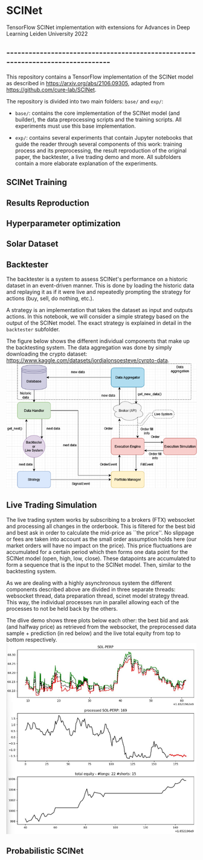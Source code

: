 # SCINet
TensorFlow SCINet implementation with extensions for Advances in Deep Learning Leiden University 2022

## -------------------------------------------------------------------------------

This repository contains a TensorFlow implementation of the SCINet model as described in https://arxiv.org/abs/2106.09305, adapted from https://github.com/cure-lab/SCINet. 

The repository is divided into two main folders: `base/` and `exp/`:
- `base/`: contains the core implementation of the SCINet model (and builder), the data preprocessing scripts and the training scripts. All experiments must use this base implementation.

- `exp/`: contains several experiments that contain Jupyter notebooks that guide the reader through several components of this work: training process and its preprocessing, the result reproduction of the original paper, the backtester, a live trading demo and more. All subfolders contain a more elaborate explanation of the experiments.

## SCINet Training


## Results Reproduction


## Hyperparameter optimization


## Solar Dataset 


## Backtester
The backtester is a system to assess SCINet's performance on a historic dataset in an event-driven manner. This is done by loading the historic data and replaying it as if it were live and repeatedly prompting the strategy for actions (buy, sell, do nothing, etc.).

A strategy is an implementation that takes the dataset as input and outputs actions. In this notebook, we will consider a simple strategy based on the output of the SCINet model. The exact strategy is explained in detail in the `backtester` subfolder.

The figure below shows the different individual components that make up the backtesting system. The data aggregation was done by simply downloading the crypto dataset: https://www.kaggle.com/datasets/jordialonsoesteve/cyrpto-data.
![backtester](exp/backtester/Backtester.png "Backtester system architecture")

## Live Trading Simulation
The live trading system works by subscribing to a brokers (FTX) websocket and processing all changes in the orderbook. This is filtered for the best bid and best ask in order to calculate the mid-price as ``the price''. No slippage or fees are taken into account as the small order assumption holds here (our market orders will have no impact on the price). This price fluctuations are accumulated for a certain period which then forms one data point for the SCINet model (open, high, low, close). These datapoints are accumulated to form a sequence that is the input to the SCINet model. Then, similar to the backtesting system. 

As we are dealing with a highly asynchronous system the different components described above are divided in three separate threads: websocket thread, data preparation thread, scinet model strategy thread. This way, the individual processes run in parallel allowing each of the processes to not be held back by the others.

The dlive demo shows three plots below each other: the best bid and ask (and halfway price) as retrieved from the websocket, the preprocessed data sample + prediction (in red below) and the live total equity from top to bottom respectively. 
![live_trading](exp/live_trading/dashboard.jpg "Live Trading System")



## Probabilistic SCINet

